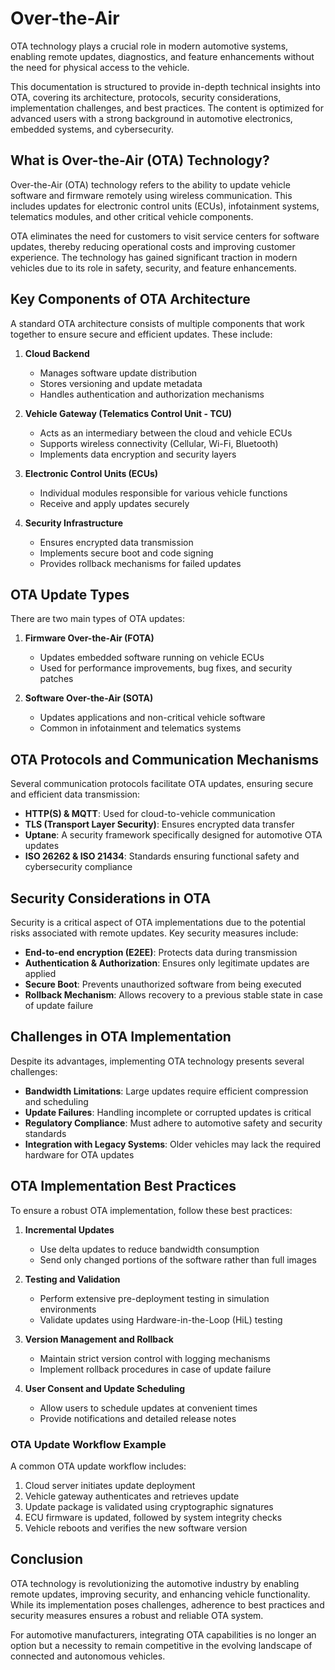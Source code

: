 # Over-the-Air

OTA technology plays a crucial role in modern automotive systems, enabling remote updates, diagnostics, and feature enhancements without the need for physical access to the vehicle.

This documentation is structured to provide in-depth technical insights into OTA, covering its architecture, protocols, security considerations, implementation challenges, and best practices. The content is optimized for advanced users with a strong background in automotive electronics, embedded systems, and cybersecurity.

## What is Over-the-Air (OTA) Technology?

Over-the-Air (OTA) technology refers to the ability to update vehicle software and firmware remotely using wireless communication. This includes updates for electronic control units (ECUs), infotainment systems, telematics modules, and other critical vehicle components.

OTA eliminates the need for customers to visit service centers for software updates, thereby reducing operational costs and improving customer experience. The technology has gained significant traction in modern vehicles due to its role in safety, security, and feature enhancements.

## Key Components of OTA Architecture

A standard OTA architecture consists of multiple components that work together to ensure secure and efficient updates. These include:

1. **Cloud Backend**
   - Manages software update distribution
   - Stores versioning and update metadata
   - Handles authentication and authorization mechanisms
   
2. **Vehicle Gateway (Telematics Control Unit - TCU)**
   - Acts as an intermediary between the cloud and vehicle ECUs
   - Supports wireless connectivity (Cellular, Wi-Fi, Bluetooth)
   - Implements data encryption and security layers

3. **Electronic Control Units (ECUs)**
   - Individual modules responsible for various vehicle functions
   - Receive and apply updates securely

4. **Security Infrastructure**
   - Ensures encrypted data transmission
   - Implements secure boot and code signing
   - Provides rollback mechanisms for failed updates

## OTA Update Types

There are two main types of OTA updates:

1. **Firmware Over-the-Air (FOTA)**
   - Updates embedded software running on vehicle ECUs
   - Used for performance improvements, bug fixes, and security patches
   
2. **Software Over-the-Air (SOTA)**
   - Updates applications and non-critical vehicle software
   - Common in infotainment and telematics systems

## OTA Protocols and Communication Mechanisms

Several communication protocols facilitate OTA updates, ensuring secure and efficient data transmission:

- **HTTP(S) & MQTT**: Used for cloud-to-vehicle communication
- **TLS (Transport Layer Security)**: Ensures encrypted data transfer
- **Uptane**: A security framework specifically designed for automotive OTA updates
- **ISO 26262 & ISO 21434**: Standards ensuring functional safety and cybersecurity compliance

## Security Considerations in OTA

Security is a critical aspect of OTA implementations due to the potential risks associated with remote updates. Key security measures include:

- **End-to-end encryption (E2EE)**: Protects data during transmission
- **Authentication & Authorization**: Ensures only legitimate updates are applied
- **Secure Boot**: Prevents unauthorized software from being executed
- **Rollback Mechanism**: Allows recovery to a previous stable state in case of update failure

## Challenges in OTA Implementation

Despite its advantages, implementing OTA technology presents several challenges:

- **Bandwidth Limitations**: Large updates require efficient compression and scheduling
- **Update Failures**: Handling incomplete or corrupted updates is critical
- **Regulatory Compliance**: Must adhere to automotive safety and security standards
- **Integration with Legacy Systems**: Older vehicles may lack the required hardware for OTA updates

## OTA Implementation Best Practices

To ensure a robust OTA implementation, follow these best practices:

1. **Incremental Updates**
   - Use delta updates to reduce bandwidth consumption
   - Send only changed portions of the software rather than full images

2. **Testing and Validation**
   - Perform extensive pre-deployment testing in simulation environments
   - Validate updates using Hardware-in-the-Loop (HiL) testing

3. **Version Management and Rollback**
   - Maintain strict version control with logging mechanisms
   - Implement rollback procedures in case of update failure

4. **User Consent and Update Scheduling**
   - Allow users to schedule updates at convenient times
   - Provide notifications and detailed release notes

### OTA Update Workflow Example
A common OTA update workflow includes:

1. Cloud server initiates update deployment
2. Vehicle gateway authenticates and retrieves update
3. Update package is validated using cryptographic signatures
4. ECU firmware is updated, followed by system integrity checks
5. Vehicle reboots and verifies the new software version

## Conclusion

OTA technology is revolutionizing the automotive industry by enabling remote updates, improving security, and enhancing vehicle functionality. While its implementation poses challenges, adherence to best practices and security measures ensures a robust and reliable OTA system.

For automotive manufacturers, integrating OTA capabilities is no longer an option but a necessity to remain competitive in the evolving landscape of connected and autonomous vehicles.

